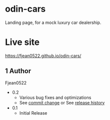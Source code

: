 # odin-cars

Landing page, for a mock luxury car dealership. 

# Live site
https://fjean0522.github.io/odin-cars/

## 1 Author
Fjean0522

* 0.2
    * Various bug fixes and optimizations
    * See [commit change]() or See [release history]()
* 0.1
    * Initial Release
